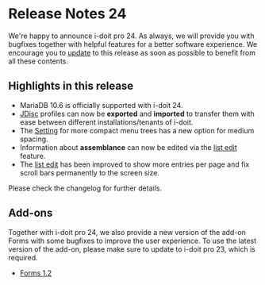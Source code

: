 # Release Notes 24

We're happy to announce i-doit pro 24. As always, we will provide you with bugfixes together with helpful features for a better software experience. We encourage you to [update](../../maintenance-and-operation/update.md) to this release as soon as possible to benefit from all these contents.

## Highlights in this release

* MariaDB 10.6 is officially supported with i-doit 24.
* [JDisc](../../consolidate-data/jdisc-discovery.md) profiles can now be **exported** and **imported** to transfer them with ease between different installations/tenants of i-doit.
* The [Setting](../../system-administration/administration/user-settings/user-interface/index.md) for more compact menu trees has a new option for medium spacing.
* Information about **assemblance** can now be edited via the [list edit](../../efficient-documentation/list-editing.md) feature.
* The [list edit](../../efficient-documentation/list-editing.md) has been improved to show more entries per page and fix scroll bars permanently to the screen size.

Please check the changelog for further details.

## Add-ons

Together with i-doit pro 24, we also provide a new version of the add-on Forms with some bugfixes to improve the user experience. To use the latest version of the add-on, please make sure to update to i-doit pro 23, which is required.

* [Forms 1.2](../../i-doit-pro-add-ons/forms/index.md)
